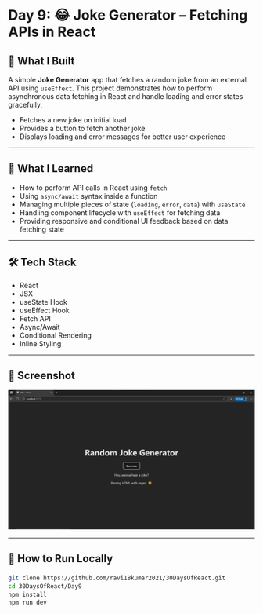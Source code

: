 # Day 9: 😂 Joke Generator – Fetching APIs in React

## 🚀 What I Built

A simple **Joke Generator** app that fetches a random joke from an external API using `useEffect`. This project demonstrates how to perform asynchronous data fetching in React and handle loading and error states gracefully.

- Fetches a new joke on initial load
- Provides a button to fetch another joke
- Displays loading and error messages for better user experience

---

## 🧠 What I Learned

- How to perform API calls in React using `fetch`
- Using `async/await` syntax inside a function
- Managing multiple pieces of state (`loading`, `error`, `data`) with `useState`
- Handling component lifecycle with `useEffect` for fetching data
- Providing responsive and conditional UI feedback based on data fetching state

---

## 🛠️ Tech Stack

- React
- JSX
- useState Hook
- useEffect Hook
- Fetch API
- Async/Await
- Conditional Rendering
- Inline Styling

---

## 📸 Screenshot

![Screenshot](./screenshot.png)

---

## 🧪 How to Run Locally

```bash
git clone https://github.com/ravi18kumar2021/30DaysOfReact.git
cd 30DaysOfReact/Day9
npm install
npm run dev